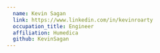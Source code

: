 ```yaml
---
  name: Kevin Sagan
  link: https://www.linkedin.com/in/kevinroarty
  occupation_title: Engineer
  affiliation: Humedica
  github: KevinSagan
---
```

